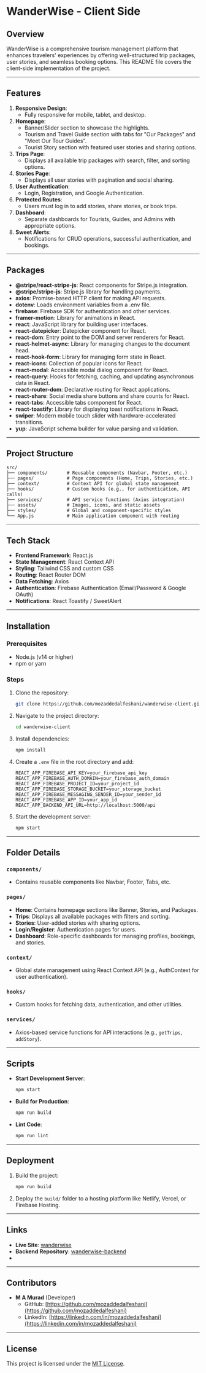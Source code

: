 # WanderWise - Client Side

## Overview

WanderWise is a comprehensive tourism management platform that enhances travelers' experiences by offering well-structured trip packages, user stories, and seamless booking options. This README file covers the client-side implementation of the project.

---

## Features

1. **Responsive Design**:
   - Fully responsive for mobile, tablet, and desktop.
2. **Homepage**:
   - Banner/Slider section to showcase the highlights.
   - Tourism and Travel Guide section with tabs for "Our Packages" and "Meet Our Tour Guides".
   - Tourist Story section with featured user stories and sharing options.
3. **Trips Page**:
   - Displays all available trip packages with search, filter, and sorting options.
4. **Stories Page**:
   - Displays all user stories with pagination and social sharing.
5. **User Authentication**:
   - Login, Registration, and Google Authentication.
6. **Protected Routes**:
   - Users must log in to add stories, share stories, or book trips.
7. **Dashboard**:
   - Separate dashboards for Tourists, Guides, and Admins with appropriate options.
8. **Sweet Alerts**:
   - Notifications for CRUD operations, successful authentication, and bookings.

---

## Packages

- **@stripe/react-stripe-js**: React components for Stripe.js integration.
- **@stripe/stripe-js**: Stripe.js library for handling payments.
- **axios**: Promise-based HTTP client for making API requests.
- **dotenv**: Loads environment variables from a .env file.
- **firebase**: Firebase SDK for authentication and other services.
- **framer-motion**: Library for animations in React.
- **react**: JavaScript library for building user interfaces.
- **react-datepicker**: Datepicker component for React.
- **react-dom**: Entry point to the DOM and server renderers for React.
- **react-helmet-async**: Library for managing changes to the document head.
- **react-hook-form**: Library for managing form state in React.
- **react-icons**: Collection of popular icons for React.
- **react-modal**: Accessible modal dialog component for React.
- **react-query**: Hooks for fetching, caching, and updating asynchronous data in React.
- **react-router-dom**: Declarative routing for React applications.
- **react-share**: Social media share buttons and share counts for React.
- **react-tabs**: Accessible tabs component for React.
- **react-toastify**: Library for displaying toast notifications in React.
- **swiper**: Modern mobile touch slider with hardware-accelerated transitions.
- **yup**: JavaScript schema builder for value parsing and validation.

---

## Project Structure

```plaintext
src/
├── components/       # Reusable components (Navbar, Footer, etc.)
├── pages/            # Page components (Home, Trips, Stories, etc.)
├── context/          # Context API for global state management
├── hooks/            # Custom hooks (e.g., for authentication, API calls)
├── services/         # API service functions (Axios integration)
├── assets/           # Images, icons, and static assets
├── styles/           # Global and component-specific styles
└── App.js            # Main application component with routing
```

---

## Tech Stack

- **Frontend Framework**: React.js
- **State Management**: React Context API
- **Styling**: Tailwind CSS and custom CSS
- **Routing**: React Router DOM
- **Data Fetching**: Axios
- **Authentication**: Firebase Authentication (Email/Password & Google OAuth)
- **Notifications**: React Toastify / SweetAlert

---

## Installation

### Prerequisites

- Node.js (v14 or higher)
- npm or yarn

### Steps

1. Clone the repository:
   ```bash
   git clone https://github.com/mozaddedalfeshani/wanderwise-client.git
   ```
2. Navigate to the project directory:
   ```bash
   cd wanderwise-client
   ```
3. Install dependencies:
   ```bash
   npm install
   ```
4. Create a `.env` file in the root directory and add:
   ```env
   REACT_APP_FIREBASE_API_KEY=your_firebase_api_key
   REACT_APP_FIREBASE_AUTH_DOMAIN=your_firebase_auth_domain
   REACT_APP_FIREBASE_PROJECT_ID=your_project_id
   REACT_APP_FIREBASE_STORAGE_BUCKET=your_storage_bucket
   REACT_APP_FIREBASE_MESSAGING_SENDER_ID=your_sender_id
   REACT_APP_FIREBASE_APP_ID=your_app_id
   REACT_APP_BACKEND_API_URL=http://localhost:5000/api
   ```
5. Start the development server:
   ```bash
   npm start
   ```

---

## Folder Details

### `components/`

- Contains reusable components like Navbar, Footer, Tabs, etc.

### `pages/`

- **Home**: Contains homepage sections like Banner, Stories, and Packages.
- **Trips**: Displays all available packages with filters and sorting.
- **Stories**: User-added stories with sharing options.
- **Login/Register**: Authentication pages for users.
- **Dashboard**: Role-specific dashboards for managing profiles, bookings, and stories.

### `context/`

- Global state management using React Context API (e.g., AuthContext for user authentication).

### `hooks/`

- Custom hooks for fetching data, authentication, and other utilities.

### `services/`

- Axios-based service functions for API interactions (e.g., `getTrips`, `addStory`).

---

## Scripts

- **Start Development Server**:
  ```bash
  npm start
  ```
- **Build for Production**:
  ```bash
  npm run build
  ```
- **Lint Code**:
  ```bash
  npm run lint
  ```

---

## Deployment

1. Build the project:
   ```bash
   npm run build
   ```
2. Deploy the `build/` folder to a hosting platform like Netlify, Vercel, or Firebase Hosting.

---

## Links

- **Live Site**: [wanderwise](https://wanderwise-3c193.web.app/)
- **Backend Repository**: [wanderwise-backend](https://github.com/mozaddedalfeshani/b10a12-server-side.git)
- 

---

## Contributors

- **M A Murad** (Developer)
  - GitHub: [https://github.com/mozaddedalfeshani](https://github.com/mozaddedalfeshani)
  - LinkedIn: [https://linkedin.com/in/mozaddedalfeshani](https://linkedin.com/in/mozaddedalfeshani)

---

## License

This project is licensed under the [MIT License](https://opensource.org/licenses/MIT).
